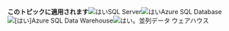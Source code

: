 <Token>**このトピックに適用されます**![はい](media/yes.png)SQL Server![はい](media/yes.png)Azure SQL Database![[はい]](media/yes.png)Azure SQL Data Warehouse![はい](media/yes.png)。並列データ ウェアハウス</Token>

